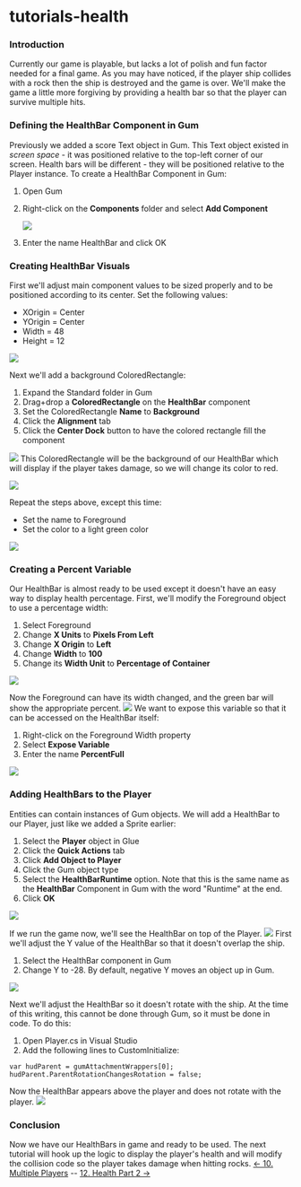 # tutorials-health

### Introduction

Currently our game is playable, but lacks a lot of polish and fun factor needed for a final game. As you may have noticed, if the player ship collides with a rock then the ship is destroyed and the game is over. We'll make the game a little more forgiving by providing a health bar so that the player can survive multiple hits.

### Defining the HealthBar Component in Gum

Previously we added a score Text object in Gum. This Text object existed in _screen space_ - it was positioned relative to the top-left corner of our screen. Health bars will be different - they will be positioned relative to the Player instance. To create a HealthBar Component in Gum:

1. Open Gum
2.  Right-click on the **Components** folder and select **Add Component**

    ![](../../../media/2021-03-img\_604d883db3d10.png)
3. Enter the name HealthBar and click OK

### Creating HealthBar Visuals

First we'll adjust main component values to be sized properly and to be positioned according to its center. Set the following values:

* XOrigin = Center
* YOrigin = Center
* Width = 48
* Height = 12

![](../../../media/2021-03-img\_604d8b4084d1a.png)

Next we'll add a background ColoredRectangle:

1. Expand the Standard folder in Gum
2. Drag+drop a **ColoredRectangle** on the **HealthBar** component
3. Set the ColoredRectangle **Name** to **Background**
4. Click the **Alignment** tab
5. Click the **Center Dock** button to have the colored rectangle fill the component

[![](../../../media/2016-01-2021\_March\_13\_212209.gif)](../../../media/2016-01-2021\_March\_13\_212209.gif) This ColoredRectangle will be the background of our HealthBar which will display if the player takes damage, so we will change its color to red.

![](../../../media/2021-03-img\_604d8d29a6a1b.png)

Repeat the steps above, except this time:

* Set the name to Foreground
* Set the color to a light green color

![](../../../media/2021-03-img\_604d8da489655.png)

### Creating a Percent Variable

Our HealthBar is almost ready to be used except it doesn't have an easy way to display health percentage. First, we'll modify the Foreground object to use a percentage width:

1. Select Foreground
2. Change **X Units** to **Pixels From Left**
3. Change **X Origin** to **Left**
4. Change **Width** to **100**
5. Change its **Width Unit** to **Percentage of Container**

![](../../../media/2021-03-img\_604d8fb05b5ef.png)

Now the Foreground can have its width changed, and the green bar will show the appropriate percent. [![](../../../media/2016-01-2021\_March\_13\_213724.gif)](../../../media/2016-01-2021\_March\_13\_213724.gif) We want to expose this variable so that it can be accessed on the HealthBar itself:

1. Right-click on the Foreground Width property
2. Select **Expose Variable**
3. Enter the name **PercentFull**

[![](../../../media/2016-01-2021\_March\_13\_211926.gif)](../../../media/2016-01-2021\_March\_13\_211926.gif)

### Adding HealthBars to the Player

Entities can contain instances of Gum objects. We will add a HealthBar to our Player, just like we added a Sprite earlier:

1. Select the **Player** object in Glue
2. Click the **Quick Actions** tab
3. Click **Add Object to Player**
4. Click the Gum object type
5. Select the **HealthBarRuntime** option. Note that this is the same name as the **HealthBar** Component in Gum with the word "Runtime" at the end.
6. Click **OK**

![](../../../media/2022-12-img\_63a84de9a55de.png)

If we run the game now, we'll see the HealthBar on top of the Player. [![](../../../media/2016-01-2021\_March\_13\_214537.gif)](../../../media/2016-01-2021\_March\_13\_214537.gif) First we'll adjust the Y value of the HealthBar so that it doesn't overlap the ship.

1. Select the HealthBar component in Gum
2. Change Y to -28. By default, negative Y moves an object up in Gum.

![](../../../media/2021-03-img\_604d93d39b18b.png)

Next we'll adjust the HealthBar so it doesn't rotate with the ship. At the time of this writing, this cannot be done through Gum, so it must be done in code. To do this:

1. Open Player.cs in Visual Studio
2. Add the following lines to CustomInitialize:

&#x20;

```
var hudParent = gumAttachmentWrappers[0];
hudParent.ParentRotationChangesRotation = false;
```

Now the HealthBar appears above the player and does not rotate with the player. [![](../../../media/2016-01-2021\_March\_13\_220225.gif)](../../../media/2016-01-2021\_March\_13\_220225.gif)

### Conclusion

Now we have our HealthBars in game and ready to be used. The next tutorial will hook up the logic to display the player's health and will modify the collision code so the player takes damage when hitting rocks. [<- 10. Multiple Players](tutorials-multiple-players.md) -- [12. Health Part 2 ->](tutorials-health-part-2.md)
